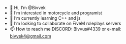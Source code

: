 - 👋 Hi, I’m @Bivvek
- 👀 I’m interested in motorcycle and programist
- 🌱 I’m currently learning C++ and js
- 💞️ I’m looking to collaborate on FiveM roleplays servers
- 📫 How to reach me DISCORD: Bivvus#4339 or e-mail: bivvek4@gmail.com


